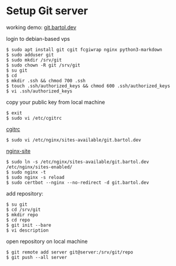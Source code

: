 # Setup Git server

working demo: [git.bartol.dev](https://git.bartol.dev)

login to debian-based vps

	$ sudo apt install git cgit fcgiwrap nginx python3-markdown
	$ sudo adduser git
	$ sudo mkdir /srv/git
	$ sudo chown -R git /srv/git
	$ su git
	$ cd
	$ mkdir .ssh && chmod 700 .ssh
	$ touch .ssh/authorized_keys && chmod 600 .ssh/authorized_keys
	$ vi .ssh/authorized_keys

copy your public key from local machine

	$ exit
	$ sudo vi /etc/cgitrc

[cgitrc](/files/setup-git-server/cgitrc)

	$ sudo vi /etc/nginx/sites-available/git.bartol.dev

[nginx-site](/files/setup-git-server/nginx-site)

	$ sudo ln -s /etc/nginx/sites-available/git.bartol.dev /etc/nginx/sites-enabled/
	$ sudo nginx -t
	$ sudo nginx -s reload
	$ sudo certbot --nginx --no-redirect -d git.bartol.dev

add repository:

	$ su git
	$ cd /srv/git
	$ mkdir repo
	$ cd repo
	$ git init --bare
	$ vi description

open repository on local machine

	$ git remote add server git@server:/srv/git/repo
	$ git push --all server

